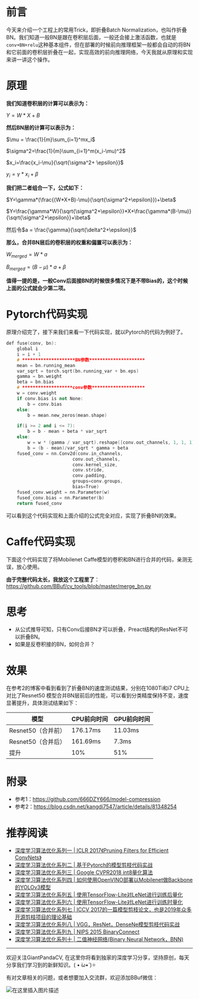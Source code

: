 # 前言
今天来介绍一个工程上的常用Trick，即折叠Batch Normalization，也叫作折叠BN。我们知道一般BN是跟在卷积层后面，一般还会接上激活函数，也就是`conv+BN+relu`这种基本组件，但在部署的时候前向推理框架一般都会自动的将BN和它前面的卷积层折叠在一起，实现高效的前向推理网络，今天我就从原理和实现来讲一讲这个操作。

# 原理

**我们知道卷积层的计算可以表示为：**

$Y = W * X + B$

**然后BN层的计算可以表示为：**

$\mu = \frac{1}{m}\sum_{i=1}^mx_i$

$\sigma^2=\frac{1}{m}\sum_{i=1}^m(x_i-\mu)^2$

$x_i=\frac{x_i-\mu}{\sqrt{\sigma^2+ \epsilon}}$

$y_i=\gamma * x_i + \beta$

**我们把二者组合一下，公式如下：**

$Y=\gamma*(\frac{(W*X+B)-\mu}{\sqrt{\sigma^2+\epsilon}})+\beta$

$Y=\frac{\gamma*W}{\sqrt{\sigma^2+\epsilon}}*X+\frac{\gamma*(B-\mu)}{\sqrt{\sigma^2+\epsilon}}+\beta$

然后令$a = \frac{\gamma}{\sqrt{\delta^2+\epsilon}}$

**那么，合并BN层后的卷积层的权重和偏置可以表示为：**

$W_{merged}=W*a$

$B_{merged}=(B-\mu)*a+\beta$

**值得一提的是，一般Conv后面接BN的时候很多情况下是不带Bias的，这个时候上面的公式就会少第二项。**

# Pytorch代码实现
原理介绍完了，接下来我们来看一下代码实现，就以Pytorch的代码为例好了。


```cpp
def fuse(conv, bn):
    global i
    i = i + 1
    # ********************BN参数*********************
    mean = bn.running_mean
    var_sqrt = torch.sqrt(bn.running_var + bn.eps)
    gamma = bn.weight
    beta = bn.bias
    # *******************conv参数********************
    w = conv.weight
    if conv.bias is not None:
        b = conv.bias
    else:
        b = mean.new_zeros(mean.shape)

    if(i >= 2 and i <= 7):
        b = b - mean + beta * var_sqrt
    else:
        w = w * (gamma / var_sqrt).reshape([conv.out_channels, 1, 1, 1])
        b = (b - mean)/var_sqrt * gamma + beta
    fused_conv = nn.Conv2d(conv.in_channels,
                         conv.out_channels,
                         conv.kernel_size,
                         conv.stride,
                         conv.padding,
                         groups=conv.groups,
                         bias=True)
    fused_conv.weight = nn.Parameter(w)
    fused_conv.bias = nn.Parameter(b)
    return fused_conv
```

可以看到这个代码实现和上面介绍的公式完全对应，实现了折叠BN的效果。

# Caffe代码实现
下面这个代码实现了将Mobilenet Caffe模型的卷积和BN进行合并的代码，亲测无误，放心使用。

**由于完整代码太长，我放这个工程里了**：https://github.com/BBuf/cv_tools/blob/master/merge_bn.py

# 思考

- 从公式推导可知，只有Conv后接BN才可以折叠，Preact结构的ResNet不可以折叠BN。
- 如果是反卷积接的BN，如何合并？

# 效果

在参考2的博客中看到看到了折叠BN的速度测试结果，分别在1080Ti和i7 CPU上对比了Resnet50 模型合并BN层前后的性能，可以看到分类精度保持不变，速度显著提升，具体测试结果如下：

| 模型               | CPU前向时间 | GPU前向时间 |
| ------------------ | ----------- | ----------- |
| Resnet50（合并前） | 176.17ms    | 11.03ms     |
| Resnet50（合并后） | 161.69ms    | 7.3ms       |
| 提升               | 10%         | 51%         |


# 附录
- 参考1：https://github.com/666DZY666/model-compression
- 参考2：https://blog.csdn.net/kangdi7547/article/details/81348254


# 推荐阅读
- [深度学习算法优化系列一 | ICLR 2017《Pruning Filters for Efficient ConvNets》](https://mp.weixin.qq.com/s/hbx62XkEPF61VPiORGpxGw)
- [深度学习算法优化系列二 | 基于Pytorch的模型剪枝代码实战](https://mp.weixin.qq.com/s/4akToQe0Sy5ze1quKhDDBQ)
- [深度学习算法优化系列三 | Google CVPR2018 int8量化算法](https://mp.weixin.qq.com/s/SWp61rQObczIRMO6-D3bog)
- [深度学习算法优化系列四 | 如何使用OpenVINO部署以Mobilenet做Backbone的YOLOv3模型](https://mp.weixin.qq.com/s/PdqxB1olpT5lEqg8pHDLFw)
- [深度学习算法优化系列五 | 使用TensorFlow-Lite对LeNet进行训练后量化](https://mp.weixin.qq.com/s/MSnkltSHGsBF9ddwN4wZKQ)
- [深度学习算法优化系列六 | 使用TensorFlow-Lite对LeNet进行训练时量化](https://mp.weixin.qq.com/s/vbFegPQg5omMlwNn6tSmhQ)
- [深度学习算法优化系列七 | ICCV 2017的一篇模型剪枝论文，也是2019年众多开源剪枝项目的理论基础](https://mp.weixin.qq.com/s/2h9S-qk99NDTkOurrLX6_g)
- [深度学习算法优化系列八 | VGG，ResNet，DenseNe模型剪枝代码实战](https://mp.weixin.qq.com/s/f6IHgTctf0HqlWTuxi8qjA)
- [深度学习算法优化系列九 | NIPS 2015 BinaryConnect](https://mp.weixin.qq.com/s/o-ZqWzZBlljnpYLweZm2_A)
- [深度学习算法优化系列十 | 二值神经网络(Binary Neural Network，BNN)](https://mp.weixin.qq.com/s/fX3wYKJj3mtSCuZRdRykXw)

---------------------------------------------------------------------------

欢迎关注GiantPandaCV, 在这里你将看到独家的深度学习分享，坚持原创，每天分享我们学习到的新鲜知识。( • ̀ω•́ )✧

有对文章相关的问题，或者想要加入交流群，欢迎添加BBuf微信：

![在这里插入图片描述](https://img-blog.csdnimg.cn/20200110234905879.png?x-oss-process=image/watermark,type_ZmFuZ3poZW5naGVpdGk,shadow_10,text_aHR0cHM6Ly9ibG9nLmNzZG4ubmV0L2p1c3Rfc29ydA==,size_16,color_FFFFFF,t_70)
